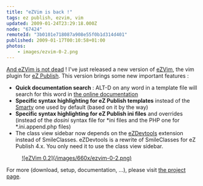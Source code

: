 ```yaml
---
title: "eZVim is back !"
tags: ez publish, ezvim, vim
updated: 2009-01-24T23:29:18.000Z
node: "67424"
remoteId: "3b0101e718087a908e55f0b1d314d401"
published: 2009-01-17T00:10:58+01:00
photos:
    - images/ezvim-0-2.png
---
```


[And eZVim is not dead](/post/ezvim-le-plugin-vim-pour-ez-publish) ! I've just released a new version of [eZVim](http://projects.ez.no/ezvim), the vim plugin for [eZ Publish](/tag/ez+publish). This version brings some new important features :

* **Quick documentation search** : ALT-D on any word in a template file will search for this word in [the online documentation](http://ez.no/doc)
* **Specific syntax highlighting for eZ Publish templates** instead of the [Smarty](http://www.smarty.net/) one used by default (based on it by the way)
* **Specific syntax highlighting for eZ Publish ini files** and overrides (instead of the *dosini* syntax file for *ini files and the PHP one for *.ini.append.php files)
* The class view sidebar now depends on the [eZDevtools](http://svn.projects.ez.no/ezvim/trunk/ezdevtools/) extension instead of SmileClasses. eZDevtools is a rewrite of SmileClasses for eZ Publish 4.x. You only need it to use the class view sidebar.
<figure class="object-center"><a href="/images/ezvim-0-2.png">![eZVim 0.2](/images/660x/ezvim-0-2.png)
</a></figure>


For more (download, setup, documentation, ...), please visit [the project page](http://projects.ez.no/ezvim).

